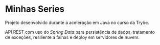 # Minhas Series

Projeto desenvolvido durante a aceleração em Java no curso da Trybe.

API REST com uso do _Spring Data_ para persistência de dados, tratamento de exceções, resiliente a falhas e deploy em servidores de nuvem.
